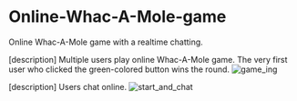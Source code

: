 # Online-Whac-A-Mole-game

Online Whac-A-Mole game with a realtime chatting.

[description] Multiple users play online Whac-A-Mole game. The very first user who clicked the green-colored button wins the round.
![game_ing](https://user-images.githubusercontent.com/63962555/163133910-1f1e5b5a-cf15-425d-af12-131b087f1e61.gif)

[description] Users chat online.
![start_and_chat](https://user-images.githubusercontent.com/63962555/163133855-a73f2da0-8892-44b8-8239-88cd22429287.gif)
